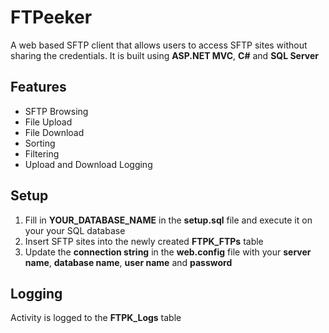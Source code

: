 # FTPeeker

A web based SFTP client that allows users to access SFTP sites without sharing the credentials. It is built using **ASP.NET MVC**, **C#** and **SQL Server**

## Features

* SFTP Browsing
* File Upload
* File Download
* Sorting
* Filtering
* Upload and Download Logging

## Setup

1. Fill in **YOUR_DATABASE_NAME** in the **setup.sql** file and execute it on your your SQL database
2. Insert SFTP sites into the newly created **FTPK_FTPs** table
3. Update the **connection string** in the **web.config** file with your **server name**, **database name**, **user name** and **password**

## Logging

Activity is logged to the **FTPK_Logs** table
